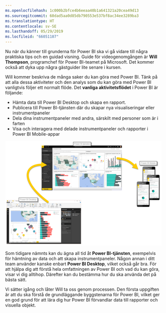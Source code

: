 ```yaml
---
ms.openlocfilehash: 1c000b2bfce4b6eeaa40b1a641321a20cea49d13
ms.sourcegitcommit: 60dad5aa0d85db790553e537bf8ac34ee3289ba3
ms.translationtype: HT
ms.contentlocale: sv-SE
ms.lasthandoff: 05/29/2019
ms.locfileid: "66051107"
---
```

Nu när du känner till grunderna för Power BI ska vi gå vidare till några praktiska tips och en guidad visning. Guide för videogenomgången är **Will Thompson**, programchef för Power BI-teamet på Microsoft. Det kommer också att dyka upp några gästguider lite senare i kursen.

Will kommer beskriva de många saker du kan göra med Power BI. Tänk på att alla dessa aktiviteter och den analys som du kan göra med Power BI vanligtvis följer ett normalt flöde. Det **vanliga aktivitetsflödet** i Power BI är följande:

* Hämta data till Power BI Desktop och skapa en rapport.
* Publicera till Power BI-tjänsten där du skapar nya visualiseringar eller instrumentpaneler
* Dela dina instrumentpaneler med andra, särskilt med personer som är i farten
* Visa och interagera med delade instrumentpaneler och rapporter i Power BI Mobile-appar

![](media/0-1-intro-using-power-bi/c0a1_1.png)

Som tidigare nämnts kan du ägna all tid åt **Power BI-tjänsten**, exempelvis för hämtning av data och att skapa instrumentpaneler. Någon annan i ditt team använder kanske enbart **Power BI Desktop**, vilket också går bra. För att hjälpa dig att förstå hela omfattningen av Power BI och vad du kan göra, visar vi dig alltihop. Därefter kan du bestämma hur du ska använda det på bästa sätt.

Vi sätter igång och låter Will ta oss genom processen. Den första uppgiften är att du ska förstå de grundläggande byggstenarna för Power BI, vilket ger en god grund för att lära dig hur Power BI förvandlar data till rapporter och visuella objekt.


